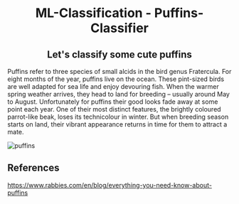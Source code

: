 <h1 align="center"> ML-Classification - Puffins-Classifier</h1>

<h2 align="center">Let's classify some cute puffins</h2>
Puffins refer to three species of small alcids in the bird genus Fratercula. For eight months of the year, puffins live on the ocean. These pint-sized birds are well adapted for sea life and enjoy devouring fish. When the warmer spring weather arrives, they head to land for breeding – usually around May to August. Unfortunately for puffins their good looks fade away at some point each year. One of their most distinct features, the brightly coloured parrot-like beak, loses its technicolour in winter. But when breeding season starts on land, their vibrant appearance returns in time for them to attract a mate.

![puffins]()















## References 
https://www.rabbies.com/en/blog/everything-you-need-know-about-puffins
